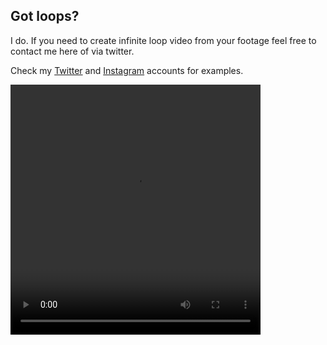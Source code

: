## Got loops?

I do. If you need to create infinite loop video from your footage feel free to contact me here of via twitter.

Check my [Twitter](https://twitter.com/oplooplooploopo) and [Instagram](https://www.instagram.com/whiletruerepeat/) accounts for examples.


<video src="https://scontent-ber1-1.cdninstagram.com/v/t50.2886-16/99249620_565408664113769_6812238452257964796_n.mp4?_nc_ht=scontent-ber1-1.cdninstagram.com&_nc_cat=105&_nc_ohc=o2zDtZpLfQIAX9w0CQR&oe=5EC71B76&oh=ac1202e5a797f255f3a65545b962520f" width="400" height="400" preload autoplay loop controls></video>
